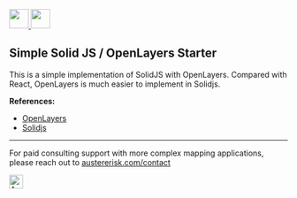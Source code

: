 <div class="logos">
    <a href="https://openlayers.org">
    <img
        src="https://openlayers.org/theme/img/logo-light.svg"
        height="35px"
    />
    </a>
    <a href="https://www.solidjs.com">
    <img
        src="https://www.solidjs.com/assets/logo-123b04bc.svg"
        height="35px"
    />
    </a>
</div>

## Simple Solid JS / OpenLayers Starter

This is a simple implementation of SolidJS with OpenLayers. Compared with React, OpenLayers is much easier to implement in Solidjs.

**References:**

- [OpenLayers](https://openlayers.org/en/latest/examples/simple.html)
- [Solidjs](https://www.solidjs.com/docs/latest)

---

For paid consulting support with more complex mapping applications, please reach out to [austererisk.com/contact](https://austererisk.com/contact)

<img
    src="https://austererisk.com/logo.png"
    height="25px"
    alt="Austere Risk Pty Ltd"
/>
